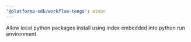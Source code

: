 ```yaml
---
'@platforma-sdk/workflow-tengo': minor
---
```


Allow local python packages install using index embedded into python run environment

